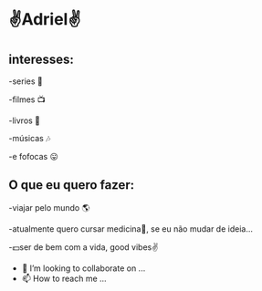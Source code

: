 # ✌️Adriel✌ 
 
 ## interesses:
 -series 🍿
 
 -filmes 📺
 
 -livros 📘
 
 -músicas 🎶
 
 -e fofocas 😛

## O que eu quero fazer:

-viajar pelo mundo 🌎

-atualmente quero cursar medicina💉, se eu não mudar de ideia...

-💵ser de bem com a vida, good vibes✌️
- 💞️ I’m looking to collaborate on ...
- 📫 How to reach me ...

<!---
adriel-1A/adriel-1A is a ✨ special ✨ repository because its `README.md` (this file) appears on your GitHub profile.
You can click the Preview link to take a look at your changes.
--->
